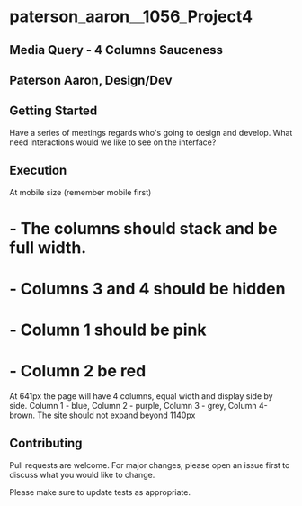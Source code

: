 # paterson_aaron__1056_Project4
## Media Query - 4 Columns Sauceness

## Paterson Aaron, Design/Dev

## Getting Started
Have a series of meetings regards who's going to design and develop. 
What need interactions would we like to see on the interface?

## Execution 
 At mobile size (remember mobile first)
# - The columns should stack and be full width.
# - Columns 3 and 4 should be hidden
# - Column 1 should be pink
# - Column 2 be red

At 641px the page will have
4 columns, equal width and display side by side.
Column 1 - blue, Column 2 - purple, Column 3 - grey, Column 4-brown.
The site should not expand beyond 1140px

## Contributing
Pull requests are welcome. For major changes, please open an issue first to discuss what you would like to change.

Please make sure to update tests as appropriate.